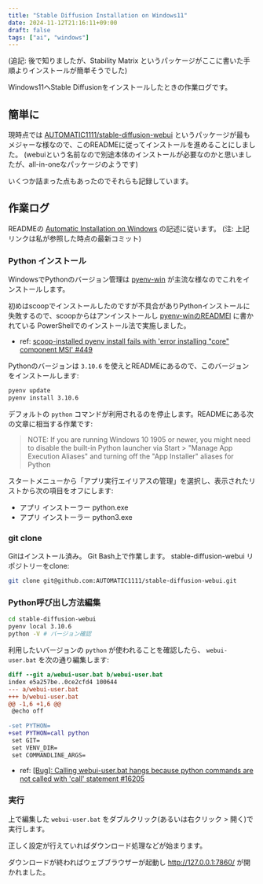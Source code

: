 ```yaml
---
title: "Stable Diffusion Installation on Windows11"
date: 2024-11-12T21:16:11+09:00
draft: false
tags: ["ai", "windows"]
---
```


(追記: 後で知りましたが、Stability Matrix というパッケージがここに書いた手順よりインストールが簡単そうでした)

Windows11へStable Diffusionをインストールしたときの作業ログです。

## 簡単に

現時点では [AUTOMATIC1111/stable-diffusion-webui](https://github.com/AUTOMATIC1111/stable-diffusion-webui) というパッケージが最もメジャーな様なので、このREADMEに従ってインストールを進めることにしました。
(webuiという名前なので別途本体のインストールが必要なのかと思いましたが、all-in-oneなパッケージのようです)

いくつか詰まった点もあったのでそれらも記録しています。

## 作業ログ

READMEの [Automatic Installation on Windows](https://github.com/AUTOMATIC1111/stable-diffusion-webui/tree/82a973c04367123ae98bd9abdf80d9eda9b910e2?tab=readme-ov-file#automatic-installation-on-windows) の記述に従います。
(注: 上記リンクは私が参照した時点の最新コミット)

### Python インストール

WindowsでPythonのバージョン管理は [pyenv-win](https://github.com/pyenv-win/pyenv-win) が主流な様なのでこれをインストールします。

初めはscoopでインストールしたのですが不具合がありPythonインストールに失敗するので、scoopからはアンインストールし [pyenv-winのREADMEl](https://github.com/pyenv-win/pyenv-win?tab=readme-ov-file#quick-start) に書かれている PowerShellでのインストール法で実施しました。

- ref: [scoop-installed pyenv install fails with 'error installing "core" component MSI' #449](https://github.com/pyenv-win/pyenv-win/issues/449)

Pythonのバージョンは `3.10.6` を使えとREADMEにあるので、このバージョンをインストールします:
```bash
pyenv update
pyenv install 3.10.6
```

デフォルトの `python` コマンドが利用されるのを停止します。READMEにある次の文章に相当する作業です:
> NOTE: If you are running Windows 10 1905 or newer, you might need to disable the built-in Python launcher via Start > "Manage App Execution Aliases" and turning off the "App Installer" aliases for Python

スタートメニューから「アプリ実行エイリアスの管理」を選択し、表示されたリストから次の項目をオフにします:
- アプリ インストーラー python.exe
- アプリ インストーラー python3.exe

### git clone

Gitはインストール済み。
Git Bash上で作業します。
stable-diffusion-webui リポジトリーをclone:

```bash
git clone git@github.com:AUTOMATIC1111/stable-diffusion-webui.git
```

### Python呼び出し方法編集

```bash
cd stable-diffusion-webui
pyenv local 3.10.6
python -V # バージョン確認
```
利用したいバージョンの `python` が使われることを確認したら、 `webui-user.bat` を次の通り編集します:
```diff
diff --git a/webui-user.bat b/webui-user.bat
index e5a257be..0ce2cfd4 100644
--- a/webui-user.bat
+++ b/webui-user.bat
@@ -1,6 +1,6 @@
 @echo off
 
-set PYTHON=
+set PYTHON=call python
 set GIT=
 set VENV_DIR=
 set COMMANDLINE_ARGS=
```

- ref: [\[Bug\]: Calling webui-user.bat hangs because python commands are not called with 'call' statement #16205](https://github.com/AUTOMATIC1111/stable-diffusion-webui/issues/16205#issuecomment-2250949619)

### 実行

上で編集した `webui-user.bat` をダブルクリック(あるいは右クリック > 開く)で実行します。

正しく設定が行えていればダウンロード処理などが始まります。

ダウンロードが終わればウェブブラウザーが起動し http://127.0.0.1:7860/ が開かれました。
